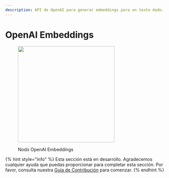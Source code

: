 ```yaml
---
description: API de OpenAI para generar embeddings para un texto dado.
---
```


# OpenAI Embeddings

<figure><img src="../../../.gitbook/assets/image--5---1---1---1---1---1---1-.png" alt="" width="305"><figcaption><p>Nodo OpenAI Embeddings</p></figcaption></figure>

{% hint style="info" %}
Esta sección está en desarrollo. Agradecemos cualquier ayuda que puedas proporcionar para completar esta sección. Por favor, consulta nuestra [Guía de Contribución](../../../contributing/) para comenzar.
{% endhint %}
